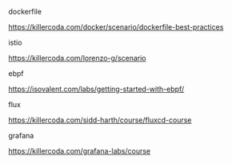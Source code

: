 
dockerfile

https://killercoda.com/docker/scenario/dockerfile-best-practices 


istio

https://killercoda.com/lorenzo-g/scenario 


ebpf

https://isovalent.com/labs/getting-started-with-ebpf/

flux

https://killercoda.com/sidd-harth/course/fluxcd-course

grafana

https://killercoda.com/grafana-labs/course
